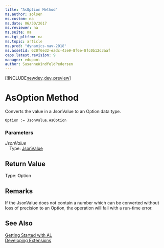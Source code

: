 ```yaml
---
title: "AsOption Method"
ms.author: solsen
ms.custom: na
ms.date: 06/30/2017
ms.reviewer: na
ms.suite: na
ms.tgt_pltfrm: na
ms.topic: article
ms.prod: "dynamics-nav-2018"
ms.assetid: 620f0e32-eadc-43e9-8f6e-8fc0b12c3aaf
caps.latest.revision: 9
manager: edupont
author: SusanneWindfeldPedersen
---
```


[!INCLUDE[newdev_dev_preview](../includes/newdev_dev_preview.md)]

# AsOption Method

Converts the value in a JsonValue to an Option data type.

```
Option := JsonValue.AsOption
```

### Parameters
*JsonValue*  
&emsp;Type: [JsonValue](jsonvalue-class.md)

## Return Value
Type: Option

## Remarks
If the JsonValue does not contain a number which can be converted without loss of precision to an Option, the operation will fail with a run-time error.

## See Also
[Getting Started with AL](../devenv-get-started.md)  
[Developing Extensions](../devenv-dev-overview.md)
